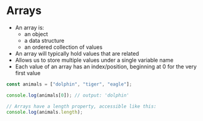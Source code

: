 # Arrays

- An array is:
  - an object
  - a data structure
  - an ordered collection of values
- An array will typically hold values that are related
- Allows us to store multiple values under a single variable name
- Each value of an array has an index/position, beginning at 0 for the very first value

```javascript
const animals = ["dolphin", "tiger", "eagle"];

console.log(animals[0]); // output: 'dolphin'

// Arrays have a length property, accessible like this:
console.log(animals.length);
```
